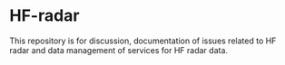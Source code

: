 # HF-radar

This repository is for discussion, documentation of issues related to HF radar and data management of services for HF radar data. 
